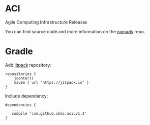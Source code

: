 # ACI
Agile Computing Infrastructure Releases

You can find source code and more information on the [nomads](https://github.com/ihmc/nomads) repo.

# Gradle
Add [jitpack](https://jitpack.io/) repository:
```
repositories {
    jcenter()
    maven { url "https://jitpack.io" }
}
```

Include dependency:
```
dependencies {
   ...
   compile 'com.github.ihmc:aci:v1.1'
}
```
